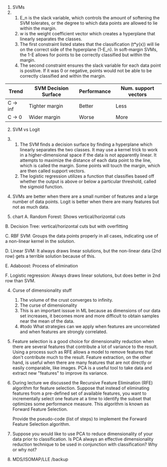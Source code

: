 1. SVMs
1.   
    1.  E_n is the slack variable, which controls the amount of softening the SVM tolerates, or the degree to which data points are allowed to lie within the margin.
    2.  w is the weight coefficient vector which creates a hyperplane that linearly separates the classes.
    3.  The first constraint listed states that the classification (t*y(x)) will lie on the correct side of the hyperplane (1-E_n). In soft-margin SVMs, the 1-E allows for points to be correctly classified but within the margin.
    4.  The second constraint ensures the slack variable for each data point is positive. If it was 0 or negative, points would not be able to be correctly classified and within the margin.

| Trend    | SVM Decision Surface | Performance | Num. support vectors |
| -------- | -------------------- | ----------- | -------------------- |
| C -> inf | Tighter margin       | Better      | Less                 |
| C -> 0   | Wider margin         | Worse       | More                     |

2. SVM vs Logit
1. 
	1. The SVM finds a decision surface by finding a hyperplane which linearly separates the two classes. It may use a kernel trick to work in a higher-dimensional space if the data is not apparently linear. It attempts to maximize the distance of each data point to the line, which is called the margin. Some points will touch the margin, which are then called support vectors.
	2. The logistic regression utilizes a function that classifies based off whether the output is above or below a particular threshold, called the sigmoid function.
2.  SVMs are better when there are a small number of features and a large number of data points. Logit is better when there are many features but not as much data.
   
3. chart
A. Random Forest: Shows vertical/horizontal cuts

B. Decision Tree: vertical/horizontal cuts but with overfitting

C. RBF SVM: Groups the data points properly in all cases, indicating use of a non-linear kernel in the solution.

D. Linear SVM: It always draws linear solutions, but the non-linear data (2nd row) gets a terrible solution because of this.

E. Adaboost: Process of elimination

F. Logistic regression: Always draws linear solutions, but does better in 2nd row than SVM.

4. Curse of dimensionality stuff
	1. The volume of the crust converges to infinity.
	2.  The curse of dimensionality
	3.  This is an important isssue in ML because as dimensions of our data set increases, it becomes more and more difficult to obtain samples near the mean of the data.
	4. #todo What strategies can we apply when features are uncorrelated and when features are strongly correlated.
5. 
	Feature selection is a good choice for dimensionality reduction when there are several features that contribute a lot of variance to the result. Using a process such as RFE allows a model to remove features that don't contribute much to the result. Feature extraction, on the other hand, is useful when there are many features that are not directly or easily comparable, like images. PCA is a useful tool to take data and extract new "features" to improve its variance.

6. During lecture we discussed the Recursive Feature Elimination (RFE) algorithm for feature selection. Suppose that instead of eliminating features from a pre-defined set of available features, you want to incrementally select one feature at a time to identify the subset that optimizes some performance measure. This algorithm is known as Forward Feature Selection.

	Provide the pseudo-code (list of steps) to implement the Forward Feature Selection algorithm.

7. Suppose you would like to use PCA to reduce dimensionality of your data prior to classification. Is PCA always an effective dimensionality reduction technique to be used in conjunction with classification? Why or why not?
8. MDS/ISOMAP/LLE
/backup